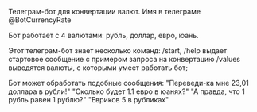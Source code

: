 Телеграм-бот для конвертации валют. Имя в телеграме @BotCurrencyRate

Бот работает с 4 валютами: рубль, доллар, евро, юань.

Этот телеграм-бот знает несколько команд:
/start, /help выдает стартовое сообщение с примером запроса на конвертацию
/values выводятся валюты, с которыми умеет работать бот;

Бот может обработать подобные сообщения:
"Переведи-ка мне 23,01 доллара в рубли!"
"Сколько будет 1.1 евро в юанях?"
"А правда, что 1 рубль равен 1 рублю?"
"Евриков 5 в рубликах"
